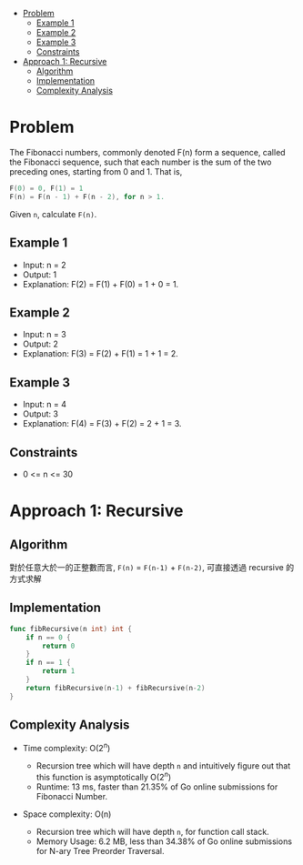 - [Problem](#problem)
  - [Example 1](#example-1)
  - [Example 2](#example-2)
  - [Example 3](#example-3)
  - [Constraints](#constraints)
- [Approach 1: Recursive](#approach-1-recursive)
  - [Algorithm](#algorithm)
  - [Implementation](#implementation)
  - [Complexity Analysis](#complexity-analysis)

# Problem

The Fibonacci numbers, commonly denoted F(n) form a sequence, called the Fibonacci sequence, such that each number is the sum of the two preceding ones, starting from 0 and 1. That is,

```go
F(0) = 0, F(1) = 1
F(n) = F(n - 1) + F(n - 2), for n > 1.
```

Given `n`, calculate `F(n)`.


## Example 1

- Input: n = 2
- Output: 1
- Explanation: F(2) = F(1) + F(0) = 1 + 0 = 1.

## Example 2

- Input: n = 3
- Output: 2
- Explanation: F(3) = F(2) + F(1) = 1 + 1 = 2.

## Example 3

- Input: n = 4
- Output: 3
- Explanation: F(4) = F(3) + F(2) = 2 + 1 = 3.

## Constraints

- 0 <= n <= 30

# Approach 1: Recursive

## Algorithm

對於任意大於一的正整數而言, `F(n)` = `F(n-1)` + `F(n-2)`, 可直接透過 recursive 的方式求解

## Implementation

```go
func fibRecursive(n int) int {
	if n == 0 {
		return 0
	}
	if n == 1 {
		return 1
	}
	return fibRecursive(n-1) + fibRecursive(n-2)
}
```


## Complexity Analysis

- Time complexity: O($2^n$)
  - Recursion tree which will have depth `n` and intuitively figure out that this function is asymptotically O($2^n$)
  - Runtime: 13 ms, faster than 21.35% of Go online submissions for Fibonacci Number.

- Space complexity: O(n)
  - Recursion tree which will have depth `n`, for function call stack.
  - Memory Usage: 6.2 MB, less than 34.38% of Go online submissions for N-ary Tree Preorder Traversal.